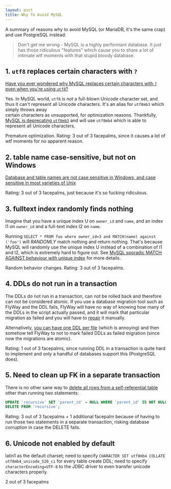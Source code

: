 ```yaml
---
layout: post
title: Why To Avoid MySQL
---
```


A summary of reasons why to avoid MySQL (or MariaDB, it's the same crap) and use PostgreSQL instead:

> Don't get me wrong - MySQL is a highly performant database. It just has those
ridiculous "features" which cause you to share a lot of intimate wtf moments with that
stupid bloody database.

## 1. `utf8` replaces certain characters with `?`

[Have you ever wondered why MySQL replaces certain characters with `?` even when you're
using `utf8`?](https://stackoverflow.com/questions/38363566/trouble-with-utf-8-characters-what-i-see-is-not-what-i-stored)

Yes. In MySQL world, `utf8` is *not* a full-blown Unicode character set, and thus
it can't represent all Unicode characters. It's an alias for `utf8mb3` which simply throws away  
certain characters as unsupported, for optimization reasons. Thankfully, [MySQL is deprecating `utf8mb3`](https://dev.mysql.com/doc/refman/8.0/en/charset-unicode-sets.html)
and will use `utf8mb4` which is able to represent all Unicode characters.

Premature optimization. Rating: 3 out of 3 facepalms, since it causes a lot of wtf moments
for no apparent reason.

## 2. table name case-sensitive, but not on Windows

[Database and table names are not case sensitive in Windows, and case sensitive in most varieties of Unix](https://stackoverflow.com/questions/6134006/are-table-names-in-mysql-case-sensitive)

Rating: 3 out of 3 facepalms, just because it's so fucking ridiculous.

## 3. fulltext index randomly finds nothing

Imagine that you have a unique index U on `owner_id` and `name`, and an index I1 on `owner_id`
and a full-text index I2 on `name`.
 
Running `SELECT * FROM foo where owner_id=3 and MATCH(name) against ('foo')`
will *RANDOMLY* match nothing and return nothing. That's because
MySQL will randomly use the unique index U instead of a combination of I1 and I2, which
is extremely hard to figure out. See [MySQL sporadic MATCH AGAINST behaviour with unique index](https://stackoverflow.com/questions/45281641/mysql-sporadic-match-against-behaviour-with-unique-index)
for more details.

Random behavior changes. Rating: 3 out of 3 facepalms. 

## 4. DDLs do not run in a transaction

The DDLs do not run in a transaction, can not be rolled back and therefore can not
be considered atomic. If you use a
database migration tool such as FlyWay and the DDL fails, FlyWay will have no way
of knowing how many of the DDLs in the script actually passed, and it will
mark that particular migration as failed and you will have to [repair](https://flywaydb.org/documentation/faq.html#repair)
it manually.

Alternatively, [you can have one DDL per file](https://flywaydb.org/documentation/faq.html#rollback)
(which is annoying) and then somehow tell FlyWay to not to mark failed DDLs as failed migration (since
now the migrations are atomic).

Rating: 1 out of 3 facepalms, since running DDL in a transaction is quite hard
to implement and only a handful of databases support this (PostgreSQL does).

## 5. Need to clean up FK in a separate transaction

There is no other sane way to [delete all rows from a self-referential table](https://stackoverflow.com/questions/615797/what-is-the-best-way-to-empty-a-self-referential-mysql-table)
other than running two statements:

```sql
UPDATE 'recursive' SET 'parent_id' = NULL WHERE 'parent_id' IS NOT NULL;
DELETE FROM 'recursive';
```

Rating: 3 out of 3 facepalms + 1 additional facepalm because of having to run those two
statements in a separate transaction, risking database corruption in case the DELETE
fails.

## 6. Unicode not enabled by default

latin1 as the default charset; need to specify
`CHARACTER SET utf8mb4 COLLATE utf8mb4_unicode_520_ci` for every table create DDL;
need to specify `characterEncoding=UTF-8` to the JDBC driver to even transfer unicode
characters properly.

2 out of 3 facepalms
